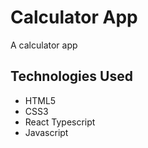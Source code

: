 # Calculator App 

A calculator app

## Technologies Used
* HTML5
* CSS3
* React Typescript
* Javascript
